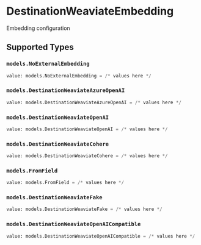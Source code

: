 # DestinationWeaviateEmbedding

Embedding configuration


## Supported Types

### `models.NoExternalEmbedding`

```python
value: models.NoExternalEmbedding = /* values here */
```

### `models.DestinationWeaviateAzureOpenAI`

```python
value: models.DestinationWeaviateAzureOpenAI = /* values here */
```

### `models.DestinationWeaviateOpenAI`

```python
value: models.DestinationWeaviateOpenAI = /* values here */
```

### `models.DestinationWeaviateCohere`

```python
value: models.DestinationWeaviateCohere = /* values here */
```

### `models.FromField`

```python
value: models.FromField = /* values here */
```

### `models.DestinationWeaviateFake`

```python
value: models.DestinationWeaviateFake = /* values here */
```

### `models.DestinationWeaviateOpenAICompatible`

```python
value: models.DestinationWeaviateOpenAICompatible = /* values here */
```

